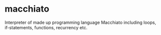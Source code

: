 # macchiato
Interpreter of made up programming language Macchiato including loops, if-statements, functions, recurrency etc.
